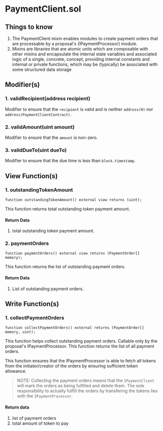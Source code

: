# PaymentClient.sol

## Things to know
1. The PaymentClient mixin enables modules to create payment orders that are processable by a proposal's {IPaymentProcessor} module.
2. Mixins are libraries that are atomic units which are composable with other mixins and encapsulate the internal state variables and associated logic of a single, concrete, concept, providing internal constants and internal or private functions, which may be (typically) be associated with some structured data storage

## Modifier(s)

### 1. validRecipient(address recipient)

Modifier to ensure that the `recipient` is valid and is neither `address(0)` nor `address(PaymentClientContract)`.

### 2. validAmount(uint amount)

Modifier to ensure that the `amount` is non-zero.

### 3. validDueTo(uint dueTo)

Modifier to ensure that the due time is less than `block.timestamp`.

## View Function(s)

### 1. outstandingTokenAmount

`function outstandingTokenAmount() external view returns (uint);`

This function returns total outstanding token payment amount.

#### Return Data

1. total outstanding token payment amount.

### 2. paymentOrders

`function paymentOrders() external view returns (PaymentOrder[] memory);`

This function returns the list of outstanding payment orders.

#### Return Data

1. List of outstanding payment orders.

## Write Function(s)

### 1. collectPaymentOrders

`function collectPaymentOrders() external returns (PaymentOrder[] memory, uint);`

This function helps collect outstanding payment orders. Callable only by the proposal's IPaymentProcessor. This function returns the list of all payment orders.

This function ensures that the IPaymentProcessor is able to fetch all tokens from the initiator/creator of the orders by ensuring sufficient token allowance.

> NOTE: Collecting the payment orders means that the `IPaymentClient` will mark the orders as being fulfilled and delete them. The sole responsibility to actually fulfill the orders by transfering the tokens lies with the `IPaymentProcessor`.

#### Return data

1. list of payment orders
2. total amount of token to pay